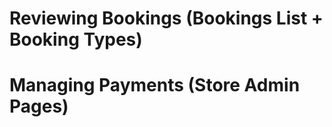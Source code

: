 # Reviewing Bookings (Bookings List + Booking Types)



# Managing Payments (Store Admin Pages)




